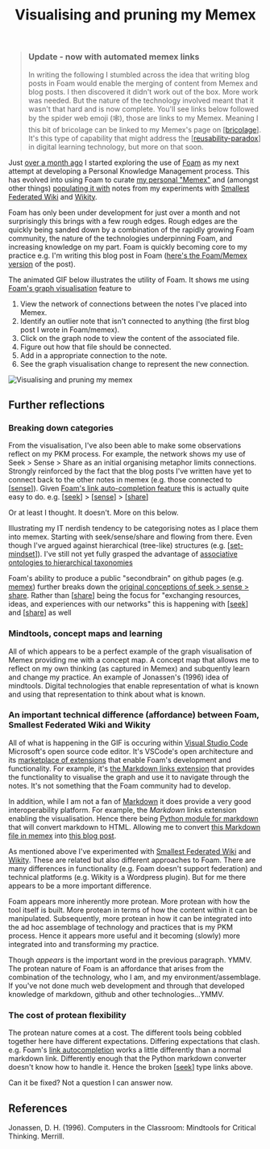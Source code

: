 ﻿---
backlinks:
- title: Blog posts
  url: /memex/share/blog/blog-posts.html
title: Visualising and pruning my Memex
---
> ### Update - now with automated memex links
> In writing the following I stumbled across the idea that writing blog posts in Foam would enable the merging of content from Memex and blog posts. I then discovered it didn't work out of the box. More work was needed. But the nature of the technology involved meant that it wasn't that hard and is now complete.
>  You'll see links below followed by the spider web emoji (🕸️), those are links to my Memex.
> Meaning I this bit of bricolage can be linked to my Memex's page on [[bricolage]]. It's this type of capability that might address the [[reusability-paradox]] in digital learning technology, but more on that soon. 


Just [over a month ago](https://djon.es/blog/2020/07/06/designing-a-personal-memex-with-foam/) I started exploring the use of [Foam](https://foambubble.github.io/foam/) as my next attempt at developing a Personal Knowledge Management process. This has evolved into using Foam to curate [my personal "Memex"](https://djplaner.github.io/memex/) and (amongst other things) [populating it with](https://djon.es/blog/2020/07/07/getting-started-with-memex/) notes from my experiments with [Smallest Federated Wiki](https://en.wikipedia.org/wiki/Smallest_Federated_Wiki) and [Wikity](https://hapgood.us/2015/12/09/introducing-wikity/).

Foam has only been under development for just over a month and not surprisingly this brings with a few rough edges. Rough edges are the quickly being sanded down by a combination of the rapidly growing Foam community, the nature of the technologies underpinning Foam, and increasing knowledge on my part. Foam is quickly becoming core to my practice e.g. I'm writing this blog post in Foam ([here's the Foam/Memex version](https://djplaner.github.io/memex/share/blog/visualising-and-pruning-my-memex) of the post). 

The animated GIF below illustrates the utility of Foam. It shows me using [Foam's graph visualisation](https://foambubble.github.io/foam/graph-visualisation) feature to 
1. View the network of connections between the notes I've placed into Memex.
2. Identify an outlier note that isn't connected to anything (the first blog post I wrote in Foam/memex).
3. Click on the graph node to view the content of the associated file.
4. Figure out how that file should be connected.
6. Add in a appropriate connection to the note.
7. See the graph visualisation change to represent the new connection.

![Visualising and pruning my memex](https://djon.es/assets/memex/share/blog/gifs/Pruning%20my%20memex.gif)

## Further reflections 

### Breaking down categories

From the visualisation, I've also been able to make some observations reflect on my PKM process. For example, the network shows my use of Seek > Sense > Share as an initial organising metaphor limits connections. Strongly reinforced by the fact that the blog posts I've written have yet to connect back to the other notes in memex (e.g. those connected to [[sense]]). Given [Foam's link auto-completion feature](https://foambubble.github.io/foam/link-formatting-and-autocompletion) this is actually quite easy to do. e.g. [[seek]] > [[sense]] > [[share]]

Or at least I thought. It doesn't. More on this below.

Illustrating my IT nerdish tendency to be categorising notes as I place them into memex. Starting with seek/sense/share and flowing from there. Even though I've argued against hierarchical (tree-like) structures (e.g. [[set-mindset]]). I've still not yet fully grasped the advantage of [associative ontologies to hierarchical taxonomies](https://notes.andymatuschak.org/%C2%A7Note-writing_systems?stackedNotes=z29hLZHiVt7W2uss2uMpSZquAX5T6vaeSF6Cy)

Foam's ability to produce a public "secondbrain" on github pages (e.g. [memex](https://djplaner.github.io/memex/)) further breaks down the [original conceptions of seek > sense > share](https://jarche.com/2014/02/the-seek-sense-share-framework/). Rather than [[share]] being the focus for "exchanging resources, ideas, and experiences with our networks" this is happening with [[seek]] and [[share]] as well

### Mindtools, concept maps and learning

All of which appears to be a perfect example of the graph visualisation of Memex providing me with a concept map. A concept map that allows me to reflect on my own thinking (as captured in Memex) and subquently learn and change my practice. An example of Jonassen's (1996) idea of mindtools. Digital technologies that enable representation of what is known and using that representation to think about what is known.

### An important technical difference (affordance) between Foam, Smallest Federated Wiki and Wikity

All of what is happening in the GIF is occuring within [Visual Studio Code](https://code.visualstudio.com/) Microsoft's open source code editor. It's VSCode's open architecture and its [marketplace of extensions](https://marketplace.visualstudio.com/VSCode) that enable Foam's development and functionality. For example, it's [the Markdown links extension](https://marketplace.visualstudio.com/items?itemName=tchayen.markdown-links) that provides the functionality to visualise the graph and use it to navigate through the notes. It's not something that the Foam community had to develop.

In addition, while I am not a fan of [Markdown](https://en.wikipedia.org/wiki/Markdown) it does provide a very good interoperability platform. For example, the *Markdown* links extension enabling the visualisation. Hence there being [Python module for markdown](https://python-markdown.github.io/) that will convert markdown to HTML. Allowing me to convert [this Markdown file in memex](https://djplaner.github.io/memex/share/blog/visualising-and-pruning-my-memex) into [this blog post](https://djon.es/blog/2020/08/09/visualising-and-pruning-my-memex/).

As mentioned above I've experimented with [Smallest Federated Wiki](https://en.wikipedia.org/wiki/Smallest_Federated_Wiki) and [Wikity](https://hapgood.us/2015/12/09/introducing-wikity/). These are related but also different approaches to Foam. There are many differences in functionality (e.g. Foam doesn't support federation) and technical platforms (e.g. Wikity is a Wordpress plugin). But for me there appears to be a more important difference.

Foam appears more inherently more protean. More protean with how the tool itself is built. More protean in terms of how the content within it can be manipulated. Subsequently, more protean in how it can be integrated into the ad hoc assemblage of technology and practices that is my PKM process. Hence it appears more useful and it becoming (slowly) more integrated into and transforming my practice.

Though *appears* is the important word in the previous paragraph. YMMV. The protean nature of Foam is an affordance that arises from the combination of the technology, who I am, and my environment/assemblage. If you've not done much web development and through that developed knowledge of markdown, github and other technologies...YMMV.

### The cost of protean flexibility

The protean nature comes at a cost. The different tools being cobbled together here have different expectations. Differing expectations that clash. e.g. Foam's [link autocompletion](https://foambubble.github.io/foam/link-formatting-and-autocompletion) works a little differently than a normal markdown link. Differently enough that the Python markdown converter doesn't know how to handle it.  Hence the broken [[seek]] type links above.

Can it be fixed? Not a question I can answer now. 

## References

Jonassen, D. H. (1996). Computers in the Classroom: Mindtools for Critical Thinking. Merrill.


[//begin]: # "Autogenerated link references for markdown compatibility"
[bricolage]: ../../sense/Bricolage/bricolage "Bricolage"
[reusability-paradox]: ../../sense/Bricolage/reusability-paradox "Reusability Paradox"
[sense]: ../../sense/sense "Sense"
[seek]: ../../seek/seek "Seek"
[share]: ../share "Share"
[set-mindset]: ../../sense/Bricolage/set-mindset "The SET mindset"
[//end]: # "Autogenerated link references"
